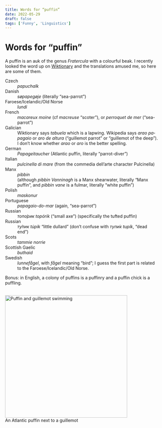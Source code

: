 ```yaml
---
title: Words for “puffin”
date: 2022-05-29
draft: false
tags: ['Funny', 'Linguistics']
---
```


# Words for “puffin”

A puffin is an auk of the genus _Fratercula_ with a colourful beak. I recently looked the word up on [Wiktionary](https://en.wiktionary.org/wiki/puffin#Translations) and the translations amused me, so here are some of them.

<dl>
<dt>Czech</dt>
<dd><i lang="cs">papuchalk</i></dd>

<dt>Danish</dt>
<dd><i lang="da">søpapegøje</i> (literally “sea-parrot”)</dd>

<dt>Faroese/Icelandic/Old Norse</dt>
<dd><i lang="fo">lundi</i></dd>

<dt>French</dt>
<dd><i lang="fr">macareux moine</i> (cf <i lang="fr">macreuse</i> “scoter”), or <i lang="fr">perroquet de mer</i> (“sea-parrot”)</dd>

<dt>Galician</dt>
<dd>Wiktionary says <i lang="gl">tabuela</i> which is a lapwing. Wikipedia says <i lang="gl">arao papagaio</i> or <i lang="gl">aro de altura</i> (“guillemot parrot” or “guillemot of the deep”). I don’t know whether <i lang="gl">arao</i> or <i lang="gl">aro</i> is the better spelling.</dd>

<dt>German</dt>
<dd><i lang="de">Papageitaucher</i> (Atlantic puffin, literally “parrot-diver”)</dd>

<dt>Italian</dt>
<dd><i lang="it">pulcinella di mare</i> (from the commedia dell’arte character Pulcinella)</dd>

<dt>Manx</dt>
<dd><i lang="gv">pibbin</i><br>(although <i lang="gv">pibbin Vanninagh</i> is a Manx shearwater, literally “Manx puffin”, and <i lang="gv">pibbin vane</i> is a fulmar, literally “white puffin”)</dd>

<dt>Polish</dt>
<dd><i lang="pl">maskonur</i></dd>

<dt>Portuguese</dt>
<dd><i lang="pt">papagaio-do-mar</i> (again, “sea-parrot”)</dd>

<dt>Russian</dt>
<dd><i lang="ru"><i>топо́рик</i> topórik</i> (“small axe”) (specifically the tufted puffin)</dd>

<dt>Russian</dt>
<dd><i lang="ru"><i>ту́пик</i> túpik</i> “little dullard” (don’t confuse with <i lang="ru"><i>тупи́к</i> tupík</i>, “dead end”)</dd>

<dt>Scots</dt>
<dd><i lang="sco">tammie norrie</i></dd>

<dt>Scottish Gaelic</dt>
<dd><i lang="gd">buthaid</i></dd>

<dt>Swedish</dt>
<dd><i lang="sv">lunnefågel</i>, with <i lang="sv">fågel</i> meaning “bird”; I guess the first part is related to the Faroese/Icelandic/Old Norse.</dd>
</dl>

Bonus: in English, a colony of puffins is a puffinry and a puffin chick is a puffling.

<figure style="margin-top: 2rem; margin-left: auto; margin-right: auto;">
<img width="400" style="aspect-ratio: 4/3;" alt="Puffin and guillemot swimming" src="images/2022/puffin-and-guillemot.webp"/>
<figcaption>An Atlantic puffin next to a guillemot</figcaption>
</figure>
